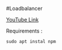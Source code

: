 #Loadbalancer

[YouTube Link](https://www.youtube.com/watch?v=QTBZxDgRZM0)


Requirements : 

``` sudo apt instal npm ```